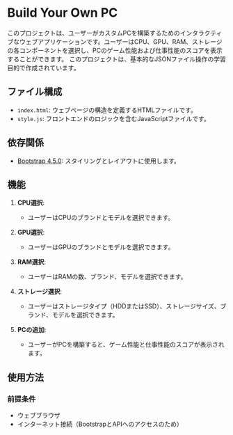 # Build Your Own PC

このプロジェクトは、ユーザーがカスタムPCを構築するためのインタラクティブなウェブアプリケーションです。ユーザーはCPU、GPU、RAM、ストレージの各コンポーネントを選択し、PCのゲーム性能および仕事性能のスコアを表示することができます。
このプロジェクトは、基本的なJSONファイル操作の学習目的で作成されています。

## ファイル構成

- `index.html`: ウェブページの構造を定義するHTMLファイルです。
- `style.js`: フロントエンドのロジックを含むJavaScriptファイルです。

## 依存関係

- [Bootstrap 4.5.0](https://stackpath.bootstrapcdn.com/bootstrap/4.5.0/css/bootstrap.min.css): スタイリングとレイアウトに使用します。

## 機能

1. **CPU選択**:
   - ユーザーはCPUのブランドとモデルを選択できます。
   
2. **GPU選択**:
   - ユーザーはGPUのブランドとモデルを選択できます。
   
3. **RAM選択**:
   - ユーザーはRAMの数、ブランド、モデルを選択できます。
   
4. **ストレージ選択**:
   - ユーザーはストレージタイプ（HDDまたはSSD）、ストレージサイズ、ブランド、モデルを選択できます。

5. **PCの追加**:
   - ユーザーがPCを構築すると、ゲーム性能と仕事性能のスコアが表示されます。

## 使用方法

### 前提条件

- ウェブブラウザ
- インターネット接続（BootstrapとAPIへのアクセスのため）

  
